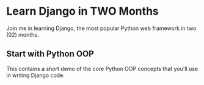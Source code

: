 # Learn Django in TWO Months
Join me in learning Django, the most popular Python web framework in two (02) months.

## Start with Python OOP
This contains a short demo of the core Python OOP concepts that you'll use in writing Django code.

